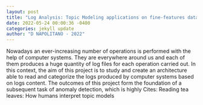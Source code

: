 ```yaml
--- 
layout: post 
title: "Log Analysis: Topic Modeling applications on fine-features data processing system" 
date: 2022-05-24 00:00:36 -0400 
categories: jekyll update 
author: "D NAPOLITANO - 2022" 
--- 
```

Nowadays an ever-increasing number of operations is performed with the help of computer systems. They are everywhere around us and each of them produces a huge quantity of log files for each operation carried out. In this context, the aim of this project is to study and create an architecture able to read and categorize the logs produced by computer systems based on logs content. The outcomes of this project form the foundation of a subsequent task of anomaly detection, which is highly Cites: Reading tea leaves: How humans interpret topic models
